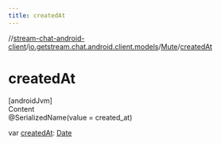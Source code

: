 ```yaml
---
title: createdAt
---
```

//[stream-chat-android-client](../../../index.md)/[io.getstream.chat.android.client.models](../index.md)/[Mute](index.md)/[createdAt](createdAt.md)



# createdAt  
[androidJvm]  
Content  
@SerializedName(value = created_at)  
  
var [createdAt](createdAt.md): [Date](https://developer.android.com/reference/kotlin/java/util/Date.html)  



